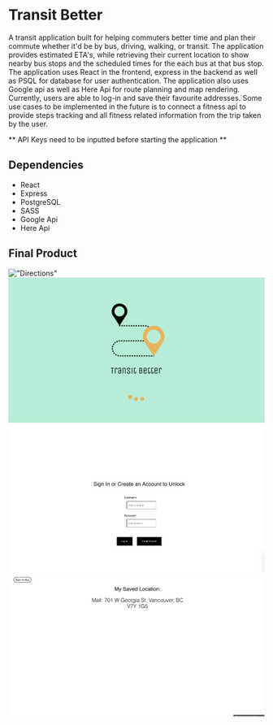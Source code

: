 # Transit Better 

A transit application built for helping commuters better time and plan their commute whether it'd be by bus, driving, walking, or transit. The application provides estimated ETA's, while retrieving their current location to show nearby bus stops and the scheduled times for the each bus at that bus stop. The application uses React in the frontend, express in the backend as well as PSQL for database for user authentication. The application also uses Google api as well as Here Api for route planning and map rendering. Currently, users are able to log-in and save their favourite addresses. Some use cases to be implemented in the future is to connect a fitness api to provide steps tracking and all fitness related information from the trip taken by the user. 

** API Keys need to be inputted before starting the application **

## Dependencies

- React 
- Express 
- PostgreSQL 
- SASS
- Google Api  
- Here Api 

## Final Product 

!["Directions"](https://github.com/lalafang33/Transit-Better/blob/main/img/Directions.png)
!["Landing Page"](https://github.com/lalafang33/Transit-Better/blob/main/img/Landing%20Page.png)
!["Login Page"](https://github.com/lalafang33/Transit-Better/blob/main/img/Login%20page.png)
!["Saved Addresses"](https://github.com/lalafang33/Transit-Better/blob/main/img/Saved%20Address.png)
